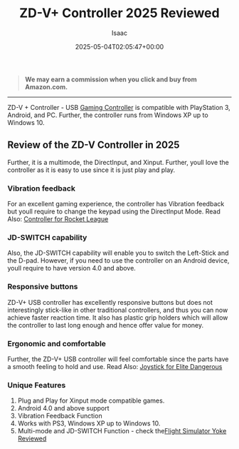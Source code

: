 ﻿---
author: Isaac
layout: post
title: ZD-V+ Controller 2025 Reviewed
date: '2025-05-04T02:05:47+00:00'
categories:
- Controllers
tags: []
slug: /zd-v-controller/
lastmod: 2025-05-07T12:21:29+03:00
---
> **We may earn a commission when you click and buy from Amazon.com.**
>

---
ZD-V + Controller - USB
[Gaming Controller](https://pestpolicy.com/)
is compatible with PlayStation 3, Android, and PC. Further, the controller runs from Windows XP up to Windows 10.
## Review of the ZD-V Controller in 2025
Further, it is a multimode, the DirectInput, and Xinput. Further, youll love the controller as it is easy to use since it is just play and play.
### Vibration feedback
For an excellent gaming experience, the controller has Vibration feedback but youll require to change the keypad using the DirectInput Mode.
Read Also:
[Controller for Rocket League](https://pestpolicy.com/best-controller-for-rocket-league/)
### JD-SWITCH capability
Also, the JD-SWITCH capability will enable you to switch the Left-Stick and the D-pad.
However, if you need to use the controller on an Android device, youll require to have version 4.0 and above.
### Responsive buttons
ZD-V+ USB controller has excellently responsive buttons but does not interestingly stick-like in other traditional controllers, and thus you can now achieve faster reaction time.
It also has plastic grip holders which will allow the controller to last long enough and hence offer value for money.
### Ergonomic and comfortable
Further, the ZD-V+ USB controller will feel comfortable since the parts have a smooth feeling to hold and use.
Read Also:
[Joystick for Elite Dangerous](https://pestpolicy.com/best-joystick-for-elite-dangerous/)
### Unique Features
1. Plug and Play for Xinput mode compatible games.
2. Android 4.0 and above support
3. Vibration Feedback Function
4. Works with PS3, Windows XP up to Windows 10.
5. Multi-mode and JD-SWITCH Function - check the[Flight Simulator Yoke Reviewed](https://pestpolicy.com/best-flight-simulator-yoke/)